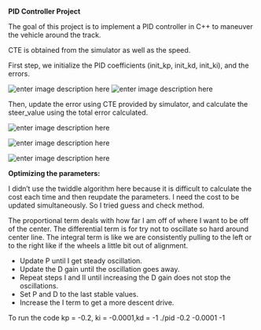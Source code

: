 
**PID Controller Project**

The goal of this project is to implement a PID controller in C++ to maneuver the vehicle around the track.

CTE is obtained from the simulator as well as the speed.

First step, we initialize the PID coefficients (init_kp, init_kd, init_ki), and the errors.

![enter image description here](https://i.ibb.co/y5pRbST/Picture1.png) ![enter image description here](https://i.ibb.co/TLrydJ8/Picture2.png)

Then, update the error using CTE provided by simulator, and calculate the steer_value using the total error calculated.

![enter image description here](https://i.ibb.co/X7VDBXF/Picture3.png)

![enter image description here](https://i.ibb.co/tbwJ8GD/Picture4.png)

![enter image description here](https://i.ibb.co/YbM33xk/Picture5.png)


**Optimizing the parameters:**

I didn’t use the twiddle algorithm here because it is difficult to calculate the cost each time and then reupdate the parameters. I need the cost to be updated simultaneously. So I tried guess and check method.

The proportional term deals with how far I am off of where I want to be off of the center. The differential term is for try not to oscillate so hard around center line. The integral term is like we are consistently pulling to the left or to the right like if the wheels a little bit out of alignment.

 - Update P until I get steady oscillation.
 - Update the D gain until the oscillation goes away.
 - Repeat steps I and II until increasing the D gain does not stop the oscillations.
 - Set P and D to the last stable values.
 - Increase the I term to get a more descent drive.

To run the code kp = -0.2, ki = -0.0001,kd = -1
./pid -0.2 -0.0001 -1

